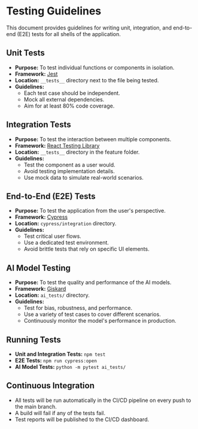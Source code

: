 # Testing Guidelines

This document provides guidelines for writing unit, integration, and end-to-end (E2E) tests for all shells of the application.

## Unit Tests
- **Purpose:** To test individual functions or components in isolation.
- **Framework:** [Jest](https://jestjs.io/)
- **Location:** `__tests__` directory next to the file being tested.
- **Guidelines:**
    - Each test case should be independent.
    - Mock all external dependencies.
    - Aim for at least 80% code coverage.

## Integration Tests
- **Purpose:** To test the interaction between multiple components.
- **Framework:** [React Testing Library](https://testing-library.com/docs/react-testing-library/intro/)
- **Location:** `__tests__` directory in the feature folder.
- **Guidelines:**
    - Test the component as a user would.
    - Avoid testing implementation details.
    - Use mock data to simulate real-world scenarios.

## End-to-End (E2E) Tests
- **Purpose:** To test the application from the user's perspective.
- **Framework:** [Cypress](https://www.cypress.io/)
- **Location:** `cypress/integration` directory.
- **Guidelines:**
    - Test critical user flows.
    - Use a dedicated test environment.
    - Avoid brittle tests that rely on specific UI elements.

## AI Model Testing
- **Purpose:** To test the quality and performance of the AI models.
- **Framework:** [Giskard](https://www.giskard.ai/)
- **Location:** `ai_tests/` directory.
- **Guidelines:**
    - Test for bias, robustness, and performance.
    - Use a variety of test cases to cover different scenarios.
    - Continuously monitor the model's performance in production.

## Running Tests
- **Unit and Integration Tests:** `npm test`
- **E2E Tests:** `npm run cypress:open`
- **AI Model Tests:** `python -m pytest ai_tests/`

## Continuous Integration
- All tests will be run automatically in the CI/CD pipeline on every push to the main branch.
- A build will fail if any of the tests fail.
- Test reports will be published to the CI/CD dashboard.
